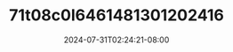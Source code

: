 --- 
title: "71t08c0l6461481301202416"
description: "nonton bokep 71t08c0l6461481301202416 yandex    "
date: 2024-07-31T02:24:21-08:00
file_code: "jpp2omjc8hq7"
draft: false
cover: "xuiqyg2wfislshfo.jpg"
tags: ["indo", "bokep-indo", "bokep-viral", "bokep-ig"]
length: 65
fld_id: "1483856"
foldername: "Amelia"
categories: ["Amelia"]
views: 0
---